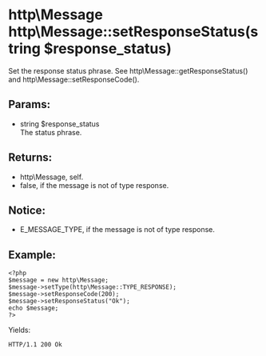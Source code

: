 # http\Message http\Message::setResponseStatus(string $response_status)

Set the response status phrase.
See http\Message::getResponseStatus() and http\Message::setResponseCode().

## Params:

* string $response_status  
  The status phrase.

## Returns:

* http\Message, self.
* false, if the message is not of type response.

## Notice:

* E_MESSAGE_TYPE, if the message is not of type response.


## Example:

    <?php
    $message = new http\Message;
    $message->setType(http\Message::TYPE_RESPONSE);
    $message->setResponseCode(200);
    $message->setResponseStatus("Ok");
    echo $message;
    ?>

Yields:

    HTTP/1.1 200 Ok
